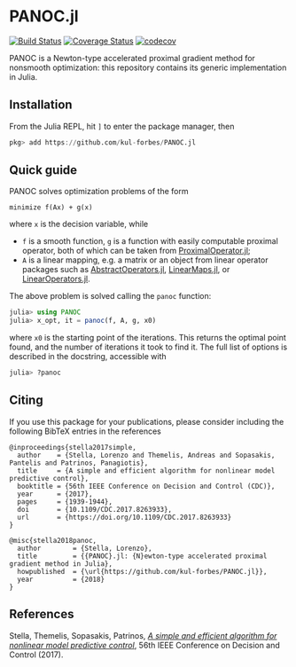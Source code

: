 # PANOC.jl

[![Build Status](https://travis-ci.org/kul-forbes/PANOC.jl.svg?branch=master)](https://travis-ci.org/kul-forbes/PANOC.jl)
[![Coverage Status](https://coveralls.io/repos/github/kul-forbes/PANOC.jl/badge.svg?branch=master)](https://coveralls.io/github/kul-forbes/PANOC.jl?branch=master)
[![codecov](https://codecov.io/gh/kul-forbes/PANOC.jl/branch/master/graph/badge.svg)](https://codecov.io/gh/kul-forbes/PANOC.jl)

PANOC is a Newton-type accelerated proximal gradient method for nonsmooth
optimization: this repository contains its generic implementation in Julia.

## Installation

From the Julia REPL, hit `]` to enter the package manager, then

```julia
pkg> add https://github.com/kul-forbes/PANOC.jl
```

## Quick guide

PANOC solves optimization problems of the form

```
minimize f(Ax) + g(x)
```

where `x` is the decision variable, while
* `f` is a smooth function, `g` is a function with easily computable
proximal operator, both of which can be taken from
[ProximalOperator.jl](https://github.com/kul-forbes/ProximalOperators.jl);
* `A` is a linear mapping, e.g. a matrix or an object from linear operator
packages such as
[AbstractOperators.jl](https://github.com/kul-forbes/AbstractOperators.jl),
[LinearMaps.jl](https://github.com/Jutho/LinearMaps.jl),
or [LinearOperators.jl](https://github.com/JuliaSmoothOptimizers/LinearOperators.jl).

The above problem is solved calling the `panoc` function:

```julia
julia> using PANOC
julia> x_opt, it = panoc(f, A, g, x0)
```

where `x0` is the starting point of the iterations.
This returns the optimal point found, and the number of iterations it took to find it.
The full list of options is described in the docstring, accessible with

```julia
julia> ?panoc
```

## Citing

If you use this package for your publications, please consider including the
following BibTeX entries in the references

```
@inproceedings{stella2017simple,
  author    = {Stella, Lorenzo and Themelis, Andreas and Sopasakis, Pantelis and Patrinos, Panagiotis},
  title     = {A simple and efficient algorithm for nonlinear model predictive control},
  booktitle = {56th IEEE Conference on Decision and Control (CDC)},
  year      = {2017},
  pages     = {1939-1944},
  doi       = {10.1109/CDC.2017.8263933},
  url       = {https://doi.org/10.1109/CDC.2017.8263933}
}
```

```
@misc{stella2018panoc,
  author        = {Stella, Lorenzo},
  title         = {{PANOC}.jl: {N}ewton-type accelerated proximal gradient method in Julia},
  howpublished  = {\url{https://github.com/kul-forbes/PANOC.jl}},
  year          = {2018}
}
```

## References

Stella, Themelis, Sopasakis, Patrinos, [*A simple and efficient algorithm for nonlinear model predictive control*](https://doi.org/10.1109/CDC.2017.8263933), 56th IEEE Conference on Decision and Control (2017).
